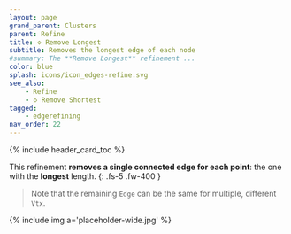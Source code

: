 ```yaml
---
layout: page
grand_parent: Clusters
parent: Refine
title: 🝔 Remove Longest
subtitle: Removes the longest edge of each node
#summary: The **Remove Longest** refinement ...
color: blue
splash: icons/icon_edges-refine.svg
see_also:
    - Refine
    - 🝔 Remove Shortest
tagged: 
    - edgerefining
nav_order: 22
---
```


{% include header_card_toc %}

This refinement **removes a single connected edge for each point**: the one with the **longest** length.
{: .fs-5 .fw-400 } 

>Note that the remaining `Edge` can be the same for multiple, different `Vtx`.

{% include img a='placeholder-wide.jpg' %}
